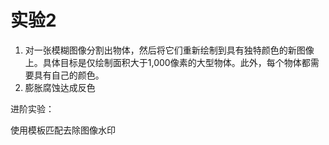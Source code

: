 # 实验2

1. 对一张模糊图像分割出物体，然后将它们重新绘制到具有独特颜色的新图像上。具体目标是仅绘制面积大于1,000像素的大型物体。此外，每个物体都需要具有自己的颜色。
2. 膨胀腐蚀达成反色

进阶实验：

使用模板匹配去除图像水印

